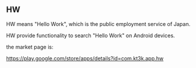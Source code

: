 HW
--

HW means "Hello Work", which is the public employment service of Japan.

HW provide functionality to search "Hello Work" on Android devices.

the market page is:

https://play.google.com/store/apps/details?id=com.kt3k.app.hw
